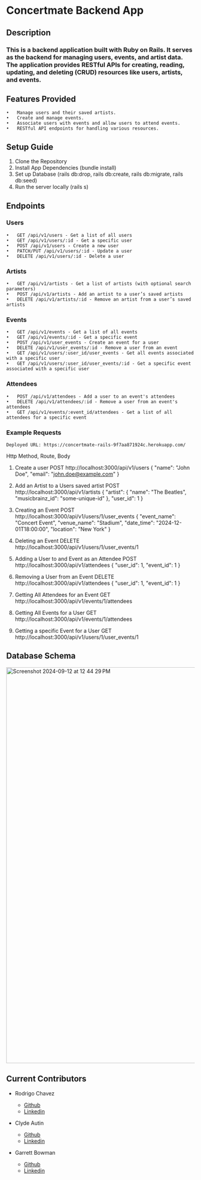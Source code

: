 # Concertmate Backend App

## Description
### This is a backend application built with Ruby on Rails. It serves as the backend for managing users, events, and artist data. The application provides RESTful APIs for creating, reading, updating, and deleting (CRUD) resources like users, artists, and events.

## Features Provided
	•	Manage users and their saved artists.
	•	Create and manage events.
	•	Associate users with events and allow users to attend events.
	•	RESTful API endpoints for handling various resources.

## Setup Guide
1. Clone the Repository
2. Install App Dependencies (bundle install)
3. Set up Database (rails db:drop, rails db:create, rails db:migrate, rails db:seed)
4. Run the server locally (rails s)

## Endpoints
### Users
	•	GET /api/v1/users - Get a list of all users
	•	GET /api/v1/users/:id - Get a specific user
	•	POST /api/v1/users - Create a new user
	•	PATCH/PUT /api/v1/users/:id - Update a user
	•	DELETE /api/v1/users/:id - Delete a user
 
 ### Artists
	•	GET /api/v1/artists - Get a list of artists (with optional search parameters)
	•	POST /api/v1/artists - Add an artist to a user’s saved artists
	•	DELETE /api/v1/artists/:id - Remove an artist from a user’s saved artists

 ### Events 
	•	GET /api/v1/events - Get a list of all events
	•	GET /api/v1/events/:id - Get a specific event
 	•	POST /api/v1/user_events - Create an event for a user
	•	DELETE /api/v1/user_events/:id - Remove a user from an event
	•	GET /api/v1/users/:user_id/user_events - Get all events associated with a specific user
	•	GET /api/v1/users/:user_id/user_events/:id - Get a specific event associated with a specific user

  ### Attendees 
	•	POST /api/v1/attendees - Add a user to an event's attendees
	•	DELETE /api/v1/attendees/:id - Remove a user from an event's attendees
	•	GET /api/v1/events/:event_id/attendees - Get a list of all attendees for a specific event



 ### Example Requests
    Deployed URL: https://concertmate-rails-9f7aa871924c.herokuapp.com/

  Http Method, Route, Body
  
 1. Create a user
    POST http://localhost:3000/api/v1/users 
  {
    "name": "John Doe",
    "email": "john.doe@example.com"
  }

2. Add an Artist to a Users saved artist
   POST http://localhost:3000/api/v1/artists
   {
    "artist": {
      "name": "The Beatles",
      "musicbrainz_id": "some-unique-id"
    },
    "user_id": 1
  }

3. Creating an Event
  POST http://localhost:3000/api/v1/users/1/user_events 
  {
    "event_name": "Concert Event",
    "venue_name": "Stadium",
    "date_time": "2024-12-01T18:00:00",
    "location": "New York"
  }

4. Deleting an Event
   DELETE http://localhost:3000/api/v1/users/1/user_events/1

5. Adding a User to and Event as an Attendee
  POST http://localhost:3000/api/v1/attendees
  {
    "user_id": 1,
    "event_id": 1
  }

6. Removing a User from an Event
  DELETE http://localhost:3000/api/v1/attendees
  {
    "user_id": 1,
    "event_id": 1
  }

7. Getting All Attendees for an Event
  GET http://localhost:3000/api/v1/events/1/attendees

8. Getting All Events for a User
  GET http://localhost:3000/api/v1/events/1/attendees

9. Getting a specific Event for a User
  GET http://localhost:3000/api/v1/users/1/user_events/1

## Database Schema
<img width="1056" alt="Screenshot 2024-09-12 at 12 44 29 PM" src="https://github.com/user-attachments/assets/d3bf9539-faa6-4ed8-b847-c3de5f3867cd">



## Current Contributors 
- Rodrigo Chavez
  - [Github](https://github.com/RodrigoACG)
  - [Linkedin](https://www.linkedin.com/in/rodrigo%2Dchavez1/)

- Clyde Autin
  - [Github](https://github.com/clydeautin)
  - [Linkedin](https://www.linkedin.com/in/clydeautin/)

- Garrett Bowman
  - [Github](https://github.com/GBowman1)
  - [Linkedin](https://www.linkedin.com/in/gbowman3/)
